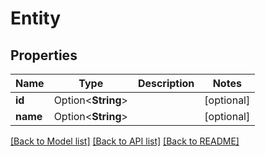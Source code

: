 # Entity

## Properties

Name | Type | Description | Notes
------------ | ------------- | ------------- | -------------
**id** | Option<**String**> |  | [optional]
**name** | Option<**String**> |  | [optional]

[[Back to Model list]](../README.md#documentation-for-models) [[Back to API list]](../README.md#documentation-for-api-endpoints) [[Back to README]](../README.md)


